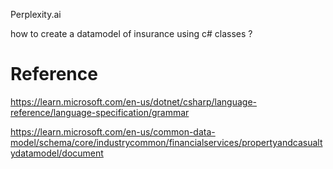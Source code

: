 
Perplexity.ai 

how to create a datamodel of insurance using c# classes ?

# Reference

https://learn.microsoft.com/en-us/dotnet/csharp/language-reference/language-specification/grammar

https://learn.microsoft.com/en-us/common-data-model/schema/core/industrycommon/financialservices/propertyandcasualtydatamodel/document
